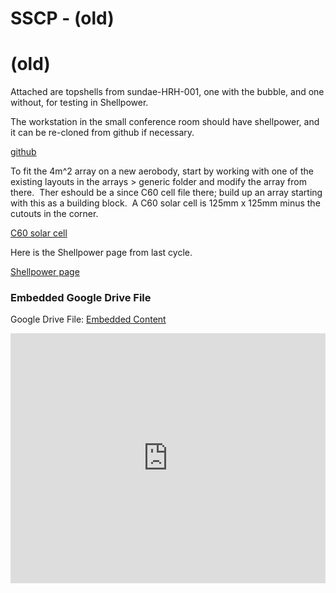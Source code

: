 # SSCP - (old)

# (old)

Attached are topshells from sundae-HRH-001, one with the bubble, and one without, for testing in Shellpower.

The workstation in the small conference room should have shellpower, and it can be re-cloned from github if necessary.  

[github](https://github.com/dcposch/shellpower)

To fit the 4m^2 array on a new aerobody, start by working with one of the existing layouts in the arrays > generic folder and modify the array from there.  Ther eshould be a since C60 cell file there; build up an array starting with this as a building block.  A C60 solar cell is 125mm x 125mm minus the cutouts in the corner.

[C60 solar cell](http://eshop.terms.eu/_data/s_3386/files/1379942540-sunpower_c60_bin_ghi.pdf)

Here is the Shellpower page from last cycle.

[ Shellpower page](/stanford.edu/testduplicationsscp/home/sscp-2014-2015/array-2014-2015/shellpower-analysis)

[](https://drive.google.com/folderview?id=1bQoW-t8P4FZOkbwJ_krfhHg7pduHMwb6)

### Embedded Google Drive File

Google Drive File: [Embedded Content](https://drive.google.com/embeddedfolderview?id=1bQoW-t8P4FZOkbwJ_krfhHg7pduHMwb6#list)

<iframe width="100%" height="400" src="https://drive.google.com/embeddedfolderview?id=1bQoW-t8P4FZOkbwJ_krfhHg7pduHMwb6#list" frameborder="0"></iframe>

